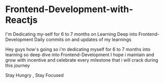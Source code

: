 # Frontend-Development-with-Reactjs
I'm Dedicating my-self for 6 to 7 months on Learning Deep into Frontend-Development
Daily commits on and updates of my learnings


Hey guys how's going so i'm dedicating myself for
6 to 7 months into learning so deep dive into Frontend-Development
I hope i maintain and grow with incentive
and celebrate every milestone that i will crack during
this journey

Stay Hungry , Stay Focused

